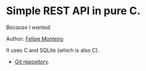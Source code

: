# Simple REST API in pure C.

_Because I wanted._ 

Author: [Felipe Monteiro](https://github.com/felipemarkson)

It uses C and SQLite (which is also C).

- [Git repository](https://github.com/felipemarkson/rinhaq3-2023-pure-c-rest).
